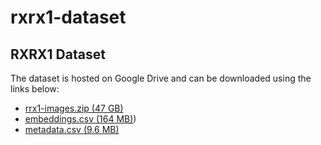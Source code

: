 # rxrx1-dataset

## RXRX1 Dataset

The dataset is hosted on Google Drive and can be downloaded using the links below:

- [rrx1-images.zip (47 GB)](https://drive.google.com/file/d/1YNdbcjfxR-jpXJzC05TeFIYC3j-wvody/view?usp=drive_link)
- [embeddings.csv (164 MB)](https://drive.google.com/file/d/1vXw0xuu85wvpa-LlCxF1mNEGna4KVOJh/view?usp=drive_link))
- [metadata.csv (9.6 MB)](https://drive.google.com/file/d/1FJjgEA3uv-ulqtkbJyXBdpKzbsvq8nSb/view?usp=drive_link)

